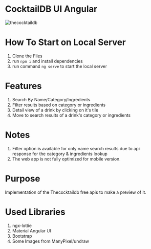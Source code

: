 # CocktailDB UI Angular

![thecocktaildb](https://www.thecocktaildb.com/images/logo.png "The Cocktail DB UI")


# How To Start on Local Server

1. Clone the Files
2. run `npm i` and install dependencies
3. run command `ng serve` to start the local server

# Features
1. Search By Name/Category/Ingredients
2. Filter results based on category or ingredients
3. Detail view of a drink by clicking on it's tile
4. Move to search results of a drink's category or ingredients 

# Notes
1. Filter option is available for only name search results due to api response for the category & ingredients lookup
2. The web app is not fully optimized for mobile version. 


# Purpose 

Implementation of the Thecocktaildb free apis to make a preview of it. 

# Used Libraries 

1. ngx-lottie
2. Material Angular UI
3. Bootstrap
4. Some Images from ManyPixel/undraw



